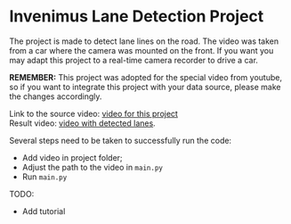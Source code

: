 # Invenimus Lane Detection Project

The project is made to detect lane lines on the road. The video was taken from a car where the camera was mounted on the front.
If you want you may adapt this project to a real-time camera recorder to drive a car.

**REMEMBER:** This project was adopted for the special video from youtube, so if you want to integrate this project with your data source, please make the changes accordingly.

Link to the source video: [video for this project](https://drive.google.com/file/d/1RMq9j_-mxkqPX_C4OYdoJmdfnp15ef0S/view?usp=drivesdk)<br> Result video: [video with detected lanes](https://youtu.be/ikBwVa_SXuc).

Several steps need to be taken to successfully run the code:
- Add video in project folder;
- Adjust the path to the video in `main.py`
- Run `main.py`

TODO:
- Add tutorial
